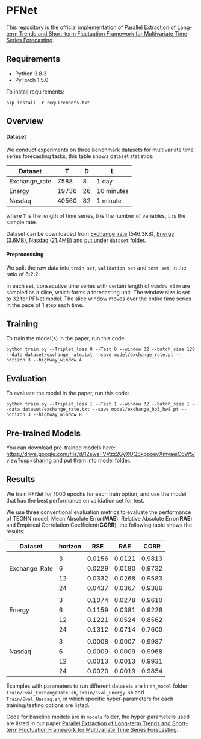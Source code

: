 # PFNet

This repository is the official implementation of [Parallel Extraction of Long-term Trends and Short-term Fluctuation Framework for Multivariate Time Series Forecasting](https://arxiv.org/abs/2008.07730). 

## Requirements
- Python 3.8.3
- PyTorch 1.5.0

To install requirements:

```setup
pip install -r requirements.txt
```

## Overview

#### Dataset

We conduct experiments on three benchmark datasets for multivariate time series forecasting tasks, this table shows dataset statistics:

| Dataset      | T                  | D       | L          |
| -------------|--------------------| --------| -----------|
| Exchange_rate|7588                |    8    |  1 day     |
| Energy       |19736               |    26   |  10 minutes|
| Nasdaq       |40560               |    82   |  1 minute  |

where `T` is the length of time series, `D` is the number of variables, `L` is the sample rate.

Dataset can be downloaded from [Exchange_rate](https://github.com/laiguokun/multivariate-time-series-data) (546.3KB), [Energy](https://github.com/smallGum/MLCNN-Multivariate-Time-Series/tree/master/data) (3.6MB), [Nasdaq](https://github.com/smallGum/MLCNN-Multivariate-Time-Series/tree/master/data) (21.4MB) and put under `dataset` folder.
#### Preprocessing
We split the raw data into `train set`, `validation set` and `test set`, in the ratio of 6:2:2. 

In each set, consecutive time series with certain length of `window size` are sampled as a slice, which forms a forecasting unit. The window size is set to 32 for PFNet model. The slice window moves over the entire time series in the pace of 1 step each time. 

## Training

To train the model(s) in the paper, run this code:

```train
python train.py --Triplet_loss 0 --Test 0 --window 32 --batch_size 128 --data dataset/exchange_rate.txt --save model/exchange_rate.pt --horizon 3 --highway_window 4 
```

## Evaluation

To evaluate the model in the paper, run this code:

```eval
python train.py --Triplet_loss 1 --Test 1 --window 32 --batch_size 1 --data dataset/exchange_rate.txt --save model/exchange_ho3_hw8.pt --horizon 3 --highway_window 8 
```

## Pre-trained Models

You can download pre-trained models here: https://drive.google.com/file/d/12ewsFVVzz2GyXUQ6kppoevXmvaeiC6W5/view?usp=sharing and put them into model folder.

## Results

We train PFNet for 1000 epochs for each train option, and use the model that has the best performance on validation set for test. 

We use three conventional evaluation metrics to evaluate the performance of TEGNN model: Mean Absolute Error(**MAE**), Relative Absolute Error(**RAE**) and Empirical Correlation Coefficient(**CORR**), the following table shows the results:


| Dataset            | horizon | RSE    | RAE    | CORR   |
|--------------------| --------| -------| -------| -------|
|||||||
|                    |    3    |  0.0156| 0.0121 | 0.9813 |
|Exchange_Rate       |    6    |  0.0229| 0.0180 | 0.9732 |
|                    |    12   |  0.0332| 0.0268 | 0.9583 |
|                    |    24   |  0.0437| 0.0367 | 0.9386 |
|||||||
|                    |    3    |  0.1074| 0.0278 | 0.9610 |
|Energy 			 |    6    |  0.1159| 0.0381 | 0.9226 |
|                    |    12   |  0.1221| 0.0524 | 0.8562 |
|                    |    24   |  0.1312| 0.0714 | 0.7600 |
|||||||
|                    |    3    |  0.0008| 0.0007 | 0.9987 |
|Nasdaq              |    6    |  0.0009| 0.0009 | 0.9968 |
|                    |    12   |  0.0013| 0.0013 | 0.9931 |
|                    |    24   |  0.0020| 0.0019 | 0.9854 |

Examples with parameters to run different datasets are in `sh_model` folder: `Train/Eval_ExchangeRate.sh`, `Train/Eval_Energy.sh` and `Train/Eval_Nasdaq.sh`, in which specific hyper-parameters for each training/testing options are listed.

Code for baseline models are in `models` folder, the hyper-parameters used are listed in our paper [Parallel Extraction of Long-term Trends and Short-term Fluctuation Framework for Multivariate Time Series Forecasting](https://arxiv.org/abs/2008.07730). 




